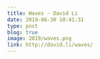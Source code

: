 ```yaml
---
title: Waves - David Li
date: 2019-06-30 10:41:31
type: post
blog: true
image: 2019/waves.png
link: http://david.li/waves/
---
```




